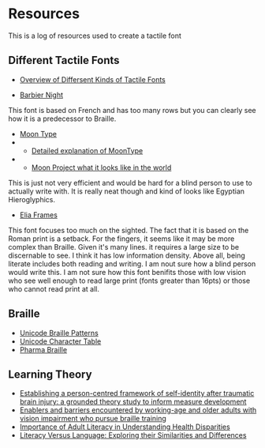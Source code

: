 # Resources

This is a log of resources used to create a tactile font

## Different Tactile Fonts
* [Overview of Differsent Kinds of Tactile Fonts](https://www.nyise.org/apps/pages/index.jsp?uREC_ID=438103&type=d&pREC_ID=948713)

* [Barbier Night](https://brailleworks.com/braille-resources/history-of-braille/)

This font is based on French and has too many rows but you can clearly see how it is a predecessor to Braille.

* [Moon Type](https://en.wikipedia.org/wiki/Moon_type)
* * [Detailed explanation of MoonType](http://www.deafblind.com/moon.html)
* * [Moon Project what it looks like in the world](https://www.behance.net/gallery/51421037/Moon-Type-for-the-Blind)

This is just not very efficient and would be hard for a blind person to use to actually write with. It is really neat though and kind of looks like Egyptian Hieroglyphics.

* [Elia Frames](http://www.theeliaidea.com/)

This font focuses too much on the sighted. The fact that it is based on the Roman print is a setback. For the fingers, it seems like it may be more complex than Braille. Given it's many lines. it requires a large size to be discernable to see. I think it has low information density. Above all, being literate includes both reading and writing. I am nout sure how a blind person would write this. I am not sure how this font benifits those with low vision who see well enough to read large print (fonts greater than 16pts) or those who cannot read print at all.

## Braille 

* [Unicode Braille Patterns](http://www.unicode.org/charts/PDF/U2800.pdf)
* [Unicode Character Table](https://unicode-table.com/en/blocks/braille-patterns/)
* [Pharma Braille](https://www.pharmabraille.com/)

## Learning Theory

* [Establishing a person-centred framework of self-identity after traumatic brain injury: a grounded theory study to inform measure development](https://bmjopen.bmj.com/content/bmjopen/4/5/e004630.full.pdf)
* [Enablers and barriers encountered by working-age and older adults with vision impairment who pursue braille training](https://www.tandfonline.com/doi/pdf/10.1080/09638288.2020.1833253)
* [Importance of Adult Literacy in Understanding Health Disparities](https://onlinelibrary.wiley.com/doi/epdf/10.1111/j.1525-1497.2006.00538.x)
* [Literacy Versus Language: Exploring their Similarities and Differences](https://web.unza.zm/index.php/jlt/article/download/61/58)

